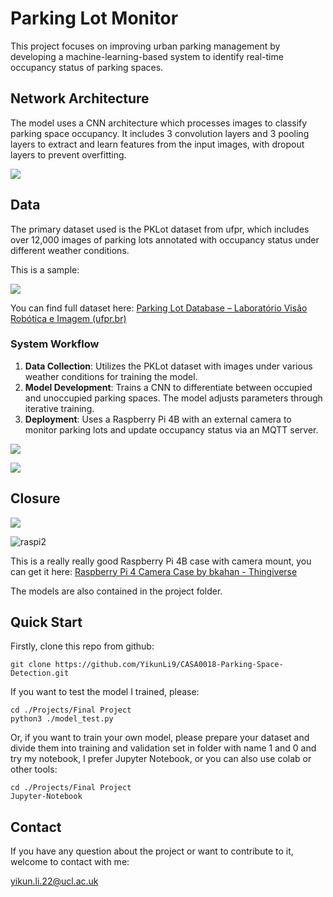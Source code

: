 # Parking Lot Monitor

This project focuses on improving urban parking management by developing a machine-learning-based system to identify real-time occupancy status of parking spaces.

## Network Architecture

The model uses a CNN architecture which processes images to classify parking space occupancy. It includes 3 convolution layers and 3 pooling layers to extract and learn features from the input images, with dropout layers to prevent overfitting.

![](D:\UCL\CASA0018\CASA0018-Parking-Space-Detection\Report\diagrams\architecture.png)



## Data

The primary dataset used is the PKLot dataset from ufpr, which includes over 12,000 images of parking lots annotated with occupancy status under different weather conditions. 

This is a sample:

![](D:\UCL\CASA0018\CASA0018-Parking-Space-Detection\Report\diagrams\data_sample.png)

You can find full dataset here: [Parking Lot Database – Laboratório Visão Robótica e Imagem (ufpr.br)](https://web.inf.ufpr.br/vri/databases/parking-lot-database/)



### System Workflow

1. **Data Collection**: Utilizes the PKLot dataset with images under various weather conditions for training the model.
2. **Model Development**: Trains a CNN to differentiate between occupied and unoccupied parking spaces. The model adjusts parameters through iterative training.
3. **Deployment**: Uses a Raspberry Pi 4B with an external camera to monitor parking lots and update occupancy status via an MQTT server.

![](D:\UCL\CASA0018\CASA0018-Parking-Space-Detection\Report\diagrams\application_diagram.png)

![](D:\UCL\CASA0018\CASA0018-Parking-Space-Detection\Report\diagrams\workflow.png)

## Closure

![](D:\UCL\CASA0018\CASA0018-Parking-Space-Detection\Report\diagrams\raspi1.jpg)

![raspi2](D:\UCL\CASA0018\CASA0018-Parking-Space-Detection\Report\diagrams\raspi2.jpg)

This is a really really good Raspberry Pi 4B case with camera mount, you can get it here:
[Raspberry Pi 4 Camera Case by bkahan - Thingiverse](https://www.thingiverse.com/thing:4555651)

The models are also contained in the project folder.



## Quick Start

Firstly, clone this repo from github:
```
git clone https://github.com/YikunLi9/CASA0018-Parking-Space-Detection.git
```

If you want  to test the model I trained, please:
```
cd ./Projects/Final Project
python3 ./model_test.py
```

Or, if you want to train your own model, please prepare your dataset and divide them into training and validation set in folder with name 1 and 0 and try my notebook, I prefer Jupyter Notebook, or you can also use colab or other tools:

```
cd ./Projects/Final Project
Jupyter-Notebook
```



## Contact

If you have any question about the project or want to contribute to it, welcome to contact with me:

yikun.li.22@ucl.ac.uk
